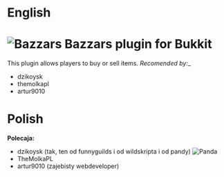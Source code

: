 # English
# ![Bazzars](http://i.imgur.com/e5o2dj9.png) Bazzars plugin for Bukkit

This plugin allows players to buy or sell items.
_Recomended by:__
* dzikoysk
* themolkapl
* artur9010

# __Polish__
__Polecaja:__
* dzikoysk (tak, ten od funnyguilds i od wildskripta i od pandy) ![Panda](http://screenshu.com/static/uploads/temporary/0j/vg/ze/p2n3gr.jpg)
* TheMolkaPL
* artur9010 (zajebisty webdeveloper)
